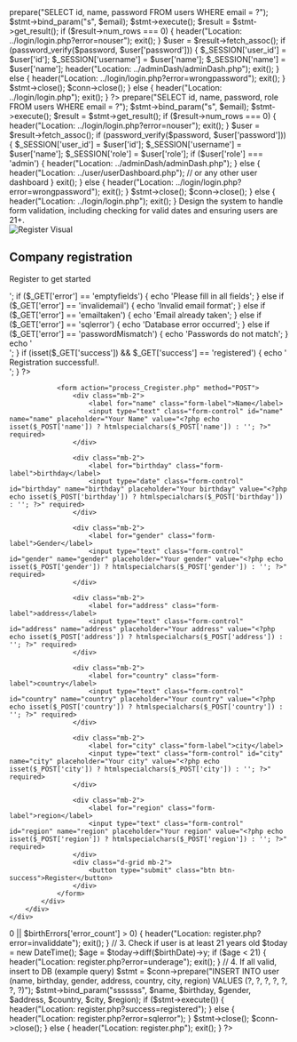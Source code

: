 <?php
require_once '../connection.php';
session_start();

if ($_SERVER["REQUEST_METHOD"] == "POST") {
    $email = trim($_POST['email']);
    $password = $_POST['password'];

    
    if (empty($email) || empty($password)) {
        header("Location: ../login/login.php?error=emptyfields");
        exit();
    }

    
    $stmt = $conn->prepare("SELECT id, name, password FROM users WHERE email = ?");
    $stmt->bind_param("s", $email);
    $stmt->execute();
    $result = $stmt->get_result();

    if ($result->num_rows === 0) {
        header("Location: ../login/login.php?error=nouser");
        exit();
    }

    $user = $result->fetch_assoc();

    
    if (password_verify($password, $user['password'])) {
        
        $_SESSION['user_id'] = $user['id'];
        $_SESSION['username'] = $user['name'];
        $_SESSION['name'] = $user['name'];
        
        
        header("Location: ../adminDash/adminDash.php");
        exit();
    } else {
        header("Location: ../login/login.php?error=wrongpassword");
        exit();
    }

    $stmt->close();
    $conn->close();
} else {
    header("Location: ../login/login.php");
    exit();
}
?> 





<?php
require_once '../connection.php';
session_start();

if ($_SERVER["REQUEST_METHOD"] == "POST") {
    $email = trim($_POST['email']);
    $password = $_POST['password'];

    if (empty($email) || empty($password)) {
        header("Location: ../login/login.php?error=emptyfields");
        exit();
    }

    $stmt = $conn->prepare("SELECT id, name, password, role FROM users WHERE email = ?");
    $stmt->bind_param("s", $email);
    $stmt->execute();
    $result = $stmt->get_result();

    if ($result->num_rows === 0) {
        header("Location: ../login/login.php?error=nouser");
        exit();
    }

    $user = $result->fetch_assoc();

    if (password_verify($password, $user['password'])) {
        $_SESSION['user_id'] = $user['id'];
        $_SESSION['username'] = $user['name'];
        $_SESSION['role'] = $user['role'];

        if ($user['role'] === 'admin') {
            header("Location: ../adminDash/adminDash.php");
        } else {
            header("Location: ../user/userDashboard.php"); // or any other user dashboard
        }
        exit();
    } else {
        header("Location: ../login/login.php?error=wrongpassword");
        exit();
    }

    $stmt->close();
    $conn->close();
} else {
    header("Location: ../login/login.php");
    exit();
}


Design the system to handle form validation, including checking for valid dates and 
ensuring users are 21+.



<div class="register-container">
    <div class="register-card">
        <div class="row g-0">
            <div class="col-md-6 d-none d-md-block">
                <img src="https://media.istockphoto.com/id/2175370570/photo/login-with-username-and-password-secure-access-to-users-personal-information-cyber-security.jpg?s=612x612&w=0&k=20&c=VA4nj5vYW2KVTnGDO5vV-2eDwJehmqPor8QHepT3NJ4="
                     alt="Register Visual" class="register-image" loading="lazy">
            </div>
            <div class="col-md-6 register-form-container">
                <div class="text-center mb-3">
                    <span class="register-icon"><i class="bi bi-leaf"></i></span>
                    <h2 class="register-title">Company registration</h2>
                    <p class="register-subtitle">Register to get started</p>
                </div>
                <?php
                if (isset($_GET['error'])) {
                    echo '<div class="alert alert-danger">';
                    if ($_GET['error'] == 'emptyfields') {
                        echo 'Please fill in all fields';
                    } else if ($_GET['error'] == 'invalidemail') {
                        echo 'Invalid email format';
                    } else if ($_GET['error'] == 'emailtaken') {
                        echo 'Email already taken';
                    } else if ($_GET['error'] == 'sqlerror') {
                        echo 'Database error occurred';
                    } else if ($_GET['error'] == 'passwordMismatch') {
                        echo 'Passwords do not match';
                    }
                    echo '</div>';
                }
                if (isset($_GET['success']) && $_GET['success'] == 'registered') {
                    echo '<div class="alert alert-success">Registration successful!.</div>';
                }
                ?>
                <form action="process_Cregister.php" method="POST">
                    <div class="mb-2">
                        <label for="name" class="form-label">Name</label>
                        <input type="text" class="form-control" id="name" name="name" placeholder="Your Name" value="<?php echo isset($_POST['name']) ? htmlspecialchars($_POST['name']) : ''; ?>" required>
                    </div>

                    <div class="mb-2">
                        <label for="birthday" class="form-label">birthday</label>
                        <input type="date" class="form-control" id="birthday" name="birthday" placeholder="Your birthday" value="<?php echo isset($_POST['birthday']) ? htmlspecialchars($_POST['birthday']) : ''; ?>" required>
                    </div>

                    <div class="mb-2">
                        <label for="gender" class="form-label">Gender</label>
                        <input type="text" class="form-control" id="gender" name="gender" placeholder="Your gender" value="<?php echo isset($_POST['gender']) ? htmlspecialchars($_POST['gender']) : ''; ?>" required>
                    </div>

                    <div class="mb-2">
                        <label for="address" class="form-label">address</label>
                        <input type="text" class="form-control" id="address" name="address" placeholder="Your address" value="<?php echo isset($_POST['address']) ? htmlspecialchars($_POST['address']) : ''; ?>" required>
                    </div>

                    <div class="mb-2">
                        <label for="country" class="form-label">country</label>
                        <input type="text" class="form-control" id="country" name="country" placeholder="Your country" value="<?php echo isset($_POST['country']) ? htmlspecialchars($_POST['country']) : ''; ?>" required>
                    </div>

                    <div class="mb-2">
                        <label for="city" class="form-label">city</label>
                        <input type="text" class="form-control" id="city" name="city" placeholder="Your city" value="<?php echo isset($_POST['city']) ? htmlspecialchars($_POST['city']) : ''; ?>" required>
                    </div>

                    <div class="mb-2">
                        <label for="region" class="form-label">region</label>
                        <input type="text" class="form-control" id="region" name="region" placeholder="Your region" value="<?php echo isset($_POST['region']) ? htmlspecialchars($_POST['region']) : ''; ?>" required>
                    </div>
                    <div class="d-grid mb-2">
                        <button type="submit" class="btn btn-success">Register</button>
                    </div>
                </form>
            </div>
        </div>
    </div>
</div>




<?php
require_once '../connection.php';
session_start();

if ($_SERVER['REQUEST_METHOD'] == 'POST') {
    $name     = trim($_POST['name']);
    $birthday = trim($_POST['birthday']);
    $gender   = trim($_POST['gender']);
    $address  = trim($_POST['address']);
    $country  = trim($_POST['country']);
    $city     = trim($_POST['city']);
    $region   = trim($_POST['region']);

    // 1. Check for empty fields
    if (empty($name) || empty($birthday) || empty($gender) || empty($address) || empty($country) || empty($city) || empty($region)) {
        header("Location: register.php?error=emptyfields");
        exit();
    }

    // 2. Validate birthday format (YYYY-MM-DD) and check if it's a valid date
    $birthDate = DateTime::createFromFormat('Y-m-d', $birthday);
    $birthErrors = DateTime::getLastErrors();

    if (!$birthDate || $birthErrors['warning_count'] > 0 || $birthErrors['error_count'] > 0) {
        header("Location: register.php?error=invaliddate");
        exit();
    }

    // 3. Check if user is at least 21 years old
    $today = new DateTime();
    $age = $today->diff($birthDate)->y;

    if ($age < 21) {
        header("Location: register.php?error=underage");
        exit();
    }

    // 4. If all valid, insert to DB (example query)
    $stmt = $conn->prepare("INSERT INTO user (name, birthday, gender, address, country, city, region) VALUES (?, ?, ?, ?, ?, ?, ?)");
    $stmt->bind_param("sssssss", $name, $birthday, $gender, $address, $country, $city, $region);

    if ($stmt->execute()) {
        header("Location: register.php?success=registered");
    } else {
        header("Location: register.php?error=sqlerror");
    }

    $stmt->close();
    $conn->close();
} else {
    header("Location: register.php");
    exit();
}
?>
